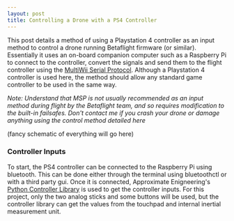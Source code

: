 ```yaml
---
layout: post
title: Controlling a Drone with a PS4 Controller
---
```


This post details a method of using a Playstation 4 controller as an input method to control a drone running Betaflight firmware (or similar). Essentially it uses an on-board companion computer such as a Raspberry Pi to connect to the controller, convert the signals and send them to the flight controller using the [MultiWii Serial Protocol](http://www.multiwii.com/wiki/index.php?title=Multiwii_Serial_Protocol). Although a Playstation 4 controller is used here, the method should allow any standard game controller to be used in the same way.

*Note: Understand that MSP is not usually recommended as an input method during flight by the Betaflight team, and so requires modification to the built-in failsafes. Don't contact me if you crash your drone or damage anything using the control method detailed here*

(fancy schematic of everything will go here)

### Controller Inputs

To start, the PS4 controller can be connected to the Raspberry Pi using bluetooth. This can be done either through the terminal using bluetoothctl or with a third party gui. Once it is connected, Approximate Enigneering's [Python Controller Library](https://approxeng.github.io/approxeng.input/index.html) is used to get the controller inputs. For this project, only the two analog sticks and some buttons will be used, but the controller library can get the values from the touchpad and internal inertial measurement unit.
